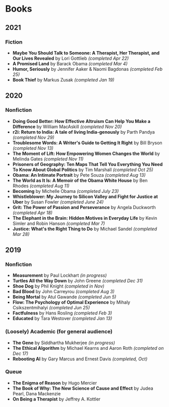 # Books


## 2021
### Fiction
- **Maybe You Should Talk to Someone: A Therapist, Her Therapist, and Our Lives Revealed** by Lori Gottlieb *(completed Apr 22)*
- **A Promised Land** by Barack Obama *(completed Mar 4)*
- **Humor, Seriously** by Jennifer Aaker & Naomi Bagdonas *(completed Feb 25)*
- **Book Thief** by Markus Zusak *(completed Jan 19)*


## 2020
### Nonfiction
- **Doing Good Better: How Effective Altruism Can Help You Make a Difference** by William MacAskill *(completed Nov 20)* 
- **r2i: Return to India: A tale of living India-genously** by Parth Pandya *(completed Nov 29)*
- **Troublesome Words: A Writer's Guide to Getting It Right** by Bill Bryson *(completed Nov 13)*
- **The Moment of Lift: How Empowering Women Changes the World** by Melinda Gates *(completed Nov 11)*
- **Prisoners of Geography: Ten Maps That Tell You Everything You Need To Know About Global Politics** by Tim Marshall *(completed Oct 25)*
- **Obama: An Intimate Portrait** by Pete Souza *(completed Aug 13)* 
- **The World as It Is: A Memoir of the Obama White House** by Ben Rhodes *(completed Aug 11)* 
- **Becoming** by Michelle Obama *(completed July 23)* 
- **Whistleblower: My Journey to Silicon Valley and Fight for Justice at Uber** by Susan Fowler *(completed June 24)*
- **Grit: The Power of Passion and Perseverance** by Angela Duckworth *(completed Apr 18)*
- **The Elephant in the Brain: Hidden Motives in Everyday Life** by Kevin Simler and Robin Hanson  *(completed Mar 7)*
- **Justice: What's the Right Thing to Do** by Michael Sandel *(completed Mar 28)*



## 2019

### Nonfiction
- **Measurement** by Paul Lockhart *(in progress)* 
- **Turtles All the Way Down** by John Greene *(completed Dec 31)* 
- **Shoe Dog** by Phil Knight *(completed in Nov)*
- **Bad Blood** by John Carreyrou *(completed Aug 3)*
- **Being Mortal** by Atul Gawande *(completed Jun 5)*
- **Flow: The Psychology of Optimal Experience** by Mihaly Csikszentmihalyi *(completed Jun 25)*
- **Factfulness** by Hans Rosling *(completed Feb 3)*
- **Educated** by Tara Westover *(completed Jan 13)*

### (Loosely) Academic (for general audience)
- **The Gene** by Siddhartha Mukherjee *(in progress)*
- **The Ethical Algorithm** by Michael Kearns and Aaron Roth *(completed on Dec 17)*
- **Rebooting AI** by Gary Marcus and Ernest Davis *(completed, Oct)*

### Queue
- **The Enigma of Reason** by Hugo Mercier  
- **The Book of Why: The New Science of Cause and Effect** by Judea Pearl, Dana Mackenzie
- **On Being a Therapist** by Jeffrey A. Kottler
